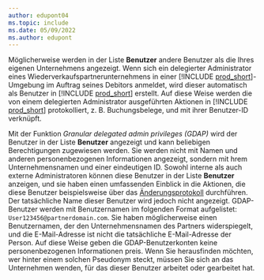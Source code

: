 ```yaml
---
author: edupont04
ms.topic: include
ms.date: 05/09/2022
ms.author: edupont
---
```

Möglicherweise werden in der Liste **Benutzer** andere Benutzer als die Ihres eigenen Unternehmens angezeigt. Wenn sich ein delegierter Administrator eines Wiederverkaufspartnerunternehmens in einer [!INCLUDE [prod_short](prod_short.md)]-Umgebung im Auftrag seines Debitors anmeldet, wird dieser automatisch als Benutzer in [!INCLUDE [prod_short](prod_short.md)] erstellt. Auf diese Weise werden die von einem delegierten Administrator ausgeführten Aktionen in [!INCLUDE [prod_short](prod_short.md)] protokolliert, z. B. Buchungsbelege, und mit ihrer Benutzer-ID verknüpft.  

Mit der Funktion *Granular delegated admin privileges (GDAP)* wird der Benutzer in der Liste **Benutzer** angezeigt und kann beliebigen Berechtigungen zugewiesen werden. Sie werden nicht mit Namen und anderen personenbezogenen Informationen angezeigt, sondern mit hrem Unternehmensnamen und einer eindeutigen ID. Sowohl interne als auch externe Administratoren können diese Benutzer in der Liste **Benutzer** anzeigen, und sie haben einen umfassenden Einblick in die Aktionen, die diese Benutzer beispielsweise über das [Änderungsprotokoll](../across-log-changes.md) durchführen. Der tatsächliche Name dieser Benutzer wird jedoch nicht angezeigt. GDAP-Benutzer werden mit Benutzernamen im folgenden Format aufgelistet: `User123456@partnerdomain.com`. Sie haben möglicherweise einen Benutzernamen, der den Unternehmensnamen des Partners widerspiegelt, und die E-Mail-Adresse ist nicht die tatsächliche E-Mail-Adresse der Person. Auf diese Weise geben die GDAP-Benutzerkonten keine personenbezogenen Informationen preis. Wenn Sie herausfinden möchten, wer hinter einem solchen Pseudonym steckt, müssen Sie sich an das Unternehmen wenden, für das dieser Benutzer arbeitet oder gearbeitet hat.  
